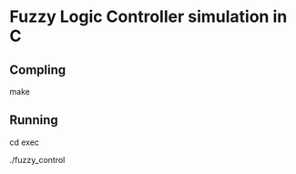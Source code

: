 # Fuzzy Logic Controller simulation in C

## Compling
  make
  
## Running 
  cd exec
  
  ./fuzzy_control
